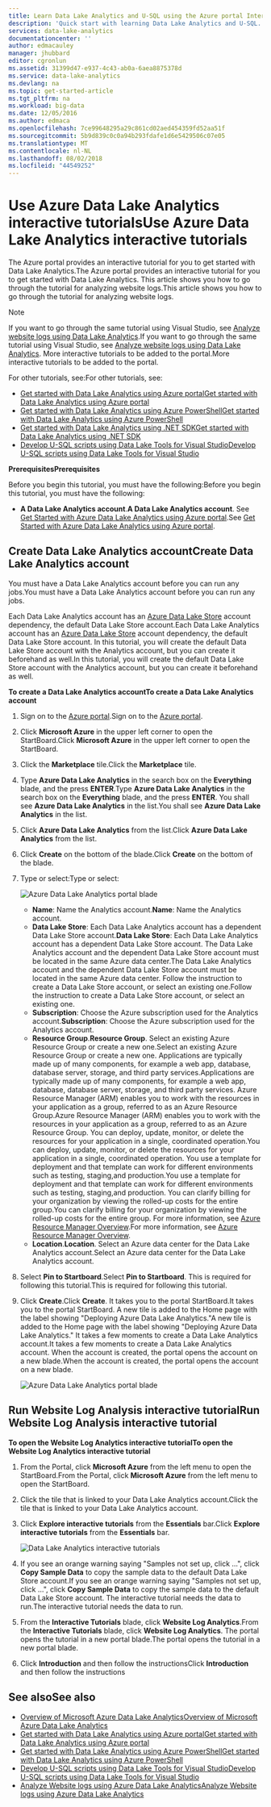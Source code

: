```yaml
---
title: Learn Data Lake Analytics and U-SQL using the Azure portal Interactive tutorials | Microsoft Docs
description: 'Quick start with learning Data Lake Analytics and U-SQL. '
services: data-lake-analytics
documentationcenter: ''
author: edmacauley
manager: jhubbard
editor: cgronlun
ms.assetid: 31399d47-e937-4c43-ab0a-6aea8875378d
ms.service: data-lake-analytics
ms.devlang: na
ms.topic: get-started-article
ms.tgt_pltfrm: na
ms.workload: big-data
ms.date: 12/05/2016
ms.author: edmaca
ms.openlocfilehash: 7ce99648295a29c861cd02aed454359fd52aa51f
ms.sourcegitcommit: 5b9d839c0c0a94b293fdafe1d6e5429506c07e05
ms.translationtype: MT
ms.contentlocale: nl-NL
ms.lasthandoff: 08/02/2018
ms.locfileid: "44549252"
---
```

# <a name="use-azure-data-lake-analytics-interactive-tutorials"></a><span data-ttu-id="7dc7c-103">Use Azure Data Lake Analytics interactive tutorials</span><span class="sxs-lookup"><span data-stu-id="7dc7c-103">Use Azure Data Lake Analytics interactive tutorials</span></span>
<span data-ttu-id="7dc7c-104">The Azure portal provides an interactive tutorial for you to get started with Data Lake Analytics.</span><span class="sxs-lookup"><span data-stu-id="7dc7c-104">The Azure portal provides an interactive tutorial for you to get started with Data Lake Analytics.</span></span> <span data-ttu-id="7dc7c-105">This article shows you how to go through the tutorial for analyzing website logs.</span><span class="sxs-lookup"><span data-stu-id="7dc7c-105">This article shows you how to go through the tutorial for analyzing website logs.</span></span>

> [!NOTE]
> <span data-ttu-id="7dc7c-106">If you want to go through the same tutorial using Visual Studio, see [Analyze website logs using Data Lake Analytics](data-lake-analytics-analyze-weblogs.md).</span><span class="sxs-lookup"><span data-stu-id="7dc7c-106">If you want to go through the same tutorial using Visual Studio, see [Analyze website logs using Data Lake Analytics](data-lake-analytics-analyze-weblogs.md).</span></span>
> <span data-ttu-id="7dc7c-107">More interactive tutorials to be added to the portal.</span><span class="sxs-lookup"><span data-stu-id="7dc7c-107">More interactive tutorials to be added to the portal.</span></span>
> 
> 

<span data-ttu-id="7dc7c-108">For other tutorials, see:</span><span class="sxs-lookup"><span data-stu-id="7dc7c-108">For other tutorials, see:</span></span>

* [<span data-ttu-id="7dc7c-109">Get started with Data Lake Analytics using Azure portal</span><span class="sxs-lookup"><span data-stu-id="7dc7c-109">Get started with Data Lake Analytics using Azure portal</span></span>](data-lake-analytics-get-started-portal.md)
* [<span data-ttu-id="7dc7c-110">Get started with Data Lake Analytics using Azure PowerShell</span><span class="sxs-lookup"><span data-stu-id="7dc7c-110">Get started with Data Lake Analytics using Azure PowerShell</span></span>](data-lake-analytics-get-started-powershell.md)
* [<span data-ttu-id="7dc7c-111">Get started with Data Lake Analytics using .NET SDK</span><span class="sxs-lookup"><span data-stu-id="7dc7c-111">Get started with Data Lake Analytics using .NET SDK</span></span>](data-lake-analytics-get-started-net-sdk.md)
* [<span data-ttu-id="7dc7c-112">Develop U-SQL scripts using Data Lake Tools for Visual Studio</span><span class="sxs-lookup"><span data-stu-id="7dc7c-112">Develop U-SQL scripts using Data Lake Tools for Visual Studio</span></span>](data-lake-analytics-data-lake-tools-get-started.md) 

<span data-ttu-id="7dc7c-113">**Prerequisites**</span><span class="sxs-lookup"><span data-stu-id="7dc7c-113">**Prerequisites**</span></span>

<span data-ttu-id="7dc7c-114">Before you begin this tutorial, you must have the following:</span><span class="sxs-lookup"><span data-stu-id="7dc7c-114">Before you begin this tutorial, you must have the following:</span></span>

* <span data-ttu-id="7dc7c-115">**A Data Lake Analytics account**.</span><span class="sxs-lookup"><span data-stu-id="7dc7c-115">**A Data Lake Analytics account**.</span></span>  <span data-ttu-id="7dc7c-116">See [Get Started with Azure Data Lake Analytics using Azure portal](data-lake-analytics-get-started-portal.md).</span><span class="sxs-lookup"><span data-stu-id="7dc7c-116">See [Get Started with Azure Data Lake Analytics using Azure portal](data-lake-analytics-get-started-portal.md).</span></span>

## <a name="create-data-lake-analytics-account"></a><span data-ttu-id="7dc7c-117">Create Data Lake Analytics account</span><span class="sxs-lookup"><span data-stu-id="7dc7c-117">Create Data Lake Analytics account</span></span>
<span data-ttu-id="7dc7c-118">You must have a Data Lake Analytics account before you can run any jobs.</span><span class="sxs-lookup"><span data-stu-id="7dc7c-118">You must have a Data Lake Analytics account before you can run any jobs.</span></span>

<span data-ttu-id="7dc7c-119">Each Data Lake Analytics account has an [Azure Data Lake Store](../data-lake-store/data-lake-store-overview.md) account dependency, the default Data Lake Store account.</span><span class="sxs-lookup"><span data-stu-id="7dc7c-119">Each Data Lake Analytics account has an [Azure Data Lake Store](../data-lake-store/data-lake-store-overview.md) account dependency, the default Data Lake Store account.</span></span>  <span data-ttu-id="7dc7c-120">In this tutorial, you will create the default Data Lake Store account with the Analytics account, but you can create it beforehand as well.</span><span class="sxs-lookup"><span data-stu-id="7dc7c-120">In this tutorial, you will create the default Data Lake Store account with the Analytics account, but you can create it beforehand as well.</span></span>

<span data-ttu-id="7dc7c-121">**To create a Data Lake Analytics account**</span><span class="sxs-lookup"><span data-stu-id="7dc7c-121">**To create a Data Lake Analytics account**</span></span>

1. <span data-ttu-id="7dc7c-122">Sign on to the [Azure portal](https://portal.azure.com/signin/index/?Microsoft_Azure_Kona=true&Microsoft_Azure_DataLake=true&hubsExtension_ItemHideKey=AzureDataLake_BigStorage%2cAzureKona_BigCompute).</span><span class="sxs-lookup"><span data-stu-id="7dc7c-122">Sign on to the [Azure portal](https://portal.azure.com/signin/index/?Microsoft_Azure_Kona=true&Microsoft_Azure_DataLake=true&hubsExtension_ItemHideKey=AzureDataLake_BigStorage%2cAzureKona_BigCompute).</span></span>
2. <span data-ttu-id="7dc7c-123">Click **Microsoft Azure** in the upper left corner to open the StartBoard.</span><span class="sxs-lookup"><span data-stu-id="7dc7c-123">Click **Microsoft Azure** in the upper left corner to open the StartBoard.</span></span>
3. <span data-ttu-id="7dc7c-124">Click the **Marketplace** tile.</span><span class="sxs-lookup"><span data-stu-id="7dc7c-124">Click the **Marketplace** tile.</span></span>  
4. <span data-ttu-id="7dc7c-125">Type **Azure Data Lake Analytics** in the search box on the **Everything** blade, and the press **ENTER**.</span><span class="sxs-lookup"><span data-stu-id="7dc7c-125">Type **Azure Data Lake Analytics** in the search box on the **Everything** blade, and the press **ENTER**.</span></span> <span data-ttu-id="7dc7c-126">You shall see **Azure Data Lake Analytics** in the list.</span><span class="sxs-lookup"><span data-stu-id="7dc7c-126">You shall see **Azure Data Lake Analytics** in the list.</span></span>
5. <span data-ttu-id="7dc7c-127">Click **Azure Data Lake Analytics** from the list.</span><span class="sxs-lookup"><span data-stu-id="7dc7c-127">Click **Azure Data Lake Analytics** from the list.</span></span>
6. <span data-ttu-id="7dc7c-128">Click **Create** on the bottom of the blade.</span><span class="sxs-lookup"><span data-stu-id="7dc7c-128">Click **Create** on the bottom of the blade.</span></span>
7. <span data-ttu-id="7dc7c-129">Type or select:</span><span class="sxs-lookup"><span data-stu-id="7dc7c-129">Type or select:</span></span>
   
    ![Azure Data Lake Analytics portal blade](https://docstestmedia1.blob.core.windows.net/azure-media/articles/data-lake-analytics/media/data-lake-analytics-get-started-portal/data-lake-analytics-portal-create-adla.png)
   
   * <span data-ttu-id="7dc7c-131">**Name**: Name the Analytics account.</span><span class="sxs-lookup"><span data-stu-id="7dc7c-131">**Name**: Name the Analytics account.</span></span>
   * <span data-ttu-id="7dc7c-132">**Data Lake Store**: Each Data Lake Analytics account has a dependent Data Lake Store account.</span><span class="sxs-lookup"><span data-stu-id="7dc7c-132">**Data Lake Store**: Each Data Lake Analytics account has a dependent Data Lake Store account.</span></span> <span data-ttu-id="7dc7c-133">The Data Lake Analytics account and the dependent Data Lake Store account must be located in the same Azure data center.</span><span class="sxs-lookup"><span data-stu-id="7dc7c-133">The Data Lake Analytics account and the dependent Data Lake Store account must be located in the same Azure data center.</span></span> <span data-ttu-id="7dc7c-134">Follow the instruction to create a Data Lake Store account, or select an existing one.</span><span class="sxs-lookup"><span data-stu-id="7dc7c-134">Follow the instruction to create a Data Lake Store account, or select an existing one.</span></span>
   * <span data-ttu-id="7dc7c-135">**Subscription**: Choose the Azure subscription used for the Analytics account.</span><span class="sxs-lookup"><span data-stu-id="7dc7c-135">**Subscription**: Choose the Azure subscription used for the Analytics account.</span></span>
   * <span data-ttu-id="7dc7c-136">**Resource Group**.</span><span class="sxs-lookup"><span data-stu-id="7dc7c-136">**Resource Group**.</span></span> <span data-ttu-id="7dc7c-137">Select an existing Azure Resource Group or create a new one.</span><span class="sxs-lookup"><span data-stu-id="7dc7c-137">Select an existing Azure Resource Group or create a new one.</span></span> <span data-ttu-id="7dc7c-138">Applications are typically made up of many components, for example a web app, database, database server, storage, and third party services.</span><span class="sxs-lookup"><span data-stu-id="7dc7c-138">Applications are typically made up of many components, for example a web app, database, database server, storage, and third party services.</span></span> <span data-ttu-id="7dc7c-139">Azure Resource Manager (ARM) enables you to work with the resources in your application as a group, referred to as an Azure Resource Group.</span><span class="sxs-lookup"><span data-stu-id="7dc7c-139">Azure Resource Manager (ARM) enables you to work with the resources in your application as a group, referred to as an Azure Resource Group.</span></span> <span data-ttu-id="7dc7c-140">You can deploy, update, monitor, or delete the resources for your application in a single, coordinated operation.</span><span class="sxs-lookup"><span data-stu-id="7dc7c-140">You can deploy, update, monitor, or delete the resources for your application in a single, coordinated operation.</span></span> <span data-ttu-id="7dc7c-141">You use a template for deployment and that template can work for different environments such as testing, staging,and production.</span><span class="sxs-lookup"><span data-stu-id="7dc7c-141">You use a template for deployment and that template can work for different environments such as testing, staging,and production.</span></span> <span data-ttu-id="7dc7c-142">You can clarify billing for your organization by viewing the rolled-up costs for the entire group.</span><span class="sxs-lookup"><span data-stu-id="7dc7c-142">You can clarify billing for your organization by viewing the rolled-up costs for the entire group.</span></span> <span data-ttu-id="7dc7c-143">For more information, see [Azure Resource Manager Overview](../azure-resource-manager/resource-group-overview.md).</span><span class="sxs-lookup"><span data-stu-id="7dc7c-143">For more information, see [Azure Resource Manager Overview](../azure-resource-manager/resource-group-overview.md).</span></span> 
   * <span data-ttu-id="7dc7c-144">**Location**.</span><span class="sxs-lookup"><span data-stu-id="7dc7c-144">**Location**.</span></span> <span data-ttu-id="7dc7c-145">Select an Azure data center for the Data Lake Analytics account.</span><span class="sxs-lookup"><span data-stu-id="7dc7c-145">Select an Azure data center for the Data Lake Analytics account.</span></span> 
8. <span data-ttu-id="7dc7c-146">Select **Pin to Startboard**.</span><span class="sxs-lookup"><span data-stu-id="7dc7c-146">Select **Pin to Startboard**.</span></span> <span data-ttu-id="7dc7c-147">This is required for following this tutorial.</span><span class="sxs-lookup"><span data-stu-id="7dc7c-147">This is required for following this tutorial.</span></span>
9. <span data-ttu-id="7dc7c-148">Click **Create**.</span><span class="sxs-lookup"><span data-stu-id="7dc7c-148">Click **Create**.</span></span> <span data-ttu-id="7dc7c-149">It takes you to the portal StartBoard.</span><span class="sxs-lookup"><span data-stu-id="7dc7c-149">It takes you to the portal StartBoard.</span></span> <span data-ttu-id="7dc7c-150">A new tile is added to the Home page with the label showing "Deploying Azure Data Lake Analytics."</span><span class="sxs-lookup"><span data-stu-id="7dc7c-150">A new tile is added to the Home page with the label showing "Deploying Azure Data Lake Analytics."</span></span> <span data-ttu-id="7dc7c-151">It takes a few moments to create a Data Lake Analytics account.</span><span class="sxs-lookup"><span data-stu-id="7dc7c-151">It takes a few moments to create a Data Lake Analytics account.</span></span> <span data-ttu-id="7dc7c-152">When the account is created, the portal opens the account on a new blade.</span><span class="sxs-lookup"><span data-stu-id="7dc7c-152">When the account is created, the portal opens the account on a new blade.</span></span>
   
    ![Azure Data Lake Analytics portal blade](https://docstestmedia1.blob.core.windows.net/azure-media/articles/data-lake-analytics/media/data-lake-analytics-get-started-portal/data-lake-analytics-portal-blade.png)

## <a name="run-website-log-analysis-interactive-tutorial"></a><span data-ttu-id="7dc7c-154">Run Website Log Analysis interactive tutorial</span><span class="sxs-lookup"><span data-stu-id="7dc7c-154">Run Website Log Analysis interactive tutorial</span></span>
<span data-ttu-id="7dc7c-155">**To open the Website Log Analytics interactive tutorial**</span><span class="sxs-lookup"><span data-stu-id="7dc7c-155">**To open the Website Log Analytics interactive tutorial**</span></span>

1. <span data-ttu-id="7dc7c-156">From the Portal, click **Microsoft Azure** from the left menu to open the StartBoard.</span><span class="sxs-lookup"><span data-stu-id="7dc7c-156">From the Portal, click **Microsoft Azure** from the left menu to open the StartBoard.</span></span>
2. <span data-ttu-id="7dc7c-157">Click the tile that is linked to your Data Lake Analytics account.</span><span class="sxs-lookup"><span data-stu-id="7dc7c-157">Click the tile that is linked to your Data Lake Analytics account.</span></span>
3. <span data-ttu-id="7dc7c-158">Click **Explore interactive tutorials** from the **Essentials** bar.</span><span class="sxs-lookup"><span data-stu-id="7dc7c-158">Click **Explore interactive tutorials** from the **Essentials** bar.</span></span>
   
    ![Data Lake Analytics interactive tutorials](https://docstestmedia1.blob.core.windows.net/azure-media/articles/data-lake-analytics/media/data-lake-analytics-use-interactive-tutorials/data-lake-analytics-explore-interactive-tutorials.png)
4. <span data-ttu-id="7dc7c-160">If you see an orange warning saying "Samples not set up, click ...", click **Copy Sample Data** to copy the sample data to the default Data Lake Store account.</span><span class="sxs-lookup"><span data-stu-id="7dc7c-160">If you see an orange warning saying "Samples not set up, click ...", click **Copy Sample Data** to copy the sample data to the default Data Lake Store account.</span></span> <span data-ttu-id="7dc7c-161">The interactive tutorial needs the data to run.</span><span class="sxs-lookup"><span data-stu-id="7dc7c-161">The interactive tutorial needs the data to run.</span></span>
5. <span data-ttu-id="7dc7c-162">From the **Interactive Tutorials** blade, click **Website Log Analytics**.</span><span class="sxs-lookup"><span data-stu-id="7dc7c-162">From the **Interactive Tutorials** blade, click **Website Log Analytics**.</span></span> <span data-ttu-id="7dc7c-163">The portal opens the tutorial in a new portal blade.</span><span class="sxs-lookup"><span data-stu-id="7dc7c-163">The portal opens the tutorial in a new portal blade.</span></span>
6. <span data-ttu-id="7dc7c-164">Click **Introduction** and then follow the instructions</span><span class="sxs-lookup"><span data-stu-id="7dc7c-164">Click **Introduction** and then follow the instructions</span></span>

## <a name="see-also"></a><span data-ttu-id="7dc7c-165">See also</span><span class="sxs-lookup"><span data-stu-id="7dc7c-165">See also</span></span>
* [<span data-ttu-id="7dc7c-166">Overview of Microsoft Azure Data Lake Analytics</span><span class="sxs-lookup"><span data-stu-id="7dc7c-166">Overview of Microsoft Azure Data Lake Analytics</span></span>](data-lake-analytics-overview.md)
* [<span data-ttu-id="7dc7c-167">Get started with Data Lake Analytics using Azure portal</span><span class="sxs-lookup"><span data-stu-id="7dc7c-167">Get started with Data Lake Analytics using Azure portal</span></span>](data-lake-analytics-get-started-portal.md)
* [<span data-ttu-id="7dc7c-168">Get started with Data Lake Analytics using Azure PowerShell</span><span class="sxs-lookup"><span data-stu-id="7dc7c-168">Get started with Data Lake Analytics using Azure PowerShell</span></span>](data-lake-analytics-get-started-powershell.md)
* [<span data-ttu-id="7dc7c-169">Develop U-SQL scripts using Data Lake Tools for Visual Studio</span><span class="sxs-lookup"><span data-stu-id="7dc7c-169">Develop U-SQL scripts using Data Lake Tools for Visual Studio</span></span>](data-lake-analytics-data-lake-tools-get-started.md)
* [<span data-ttu-id="7dc7c-170">Analyze Website logs using Azure Data Lake Analytics</span><span class="sxs-lookup"><span data-stu-id="7dc7c-170">Analyze Website logs using Azure Data Lake Analytics</span></span>](data-lake-analytics-analyze-weblogs.md)




